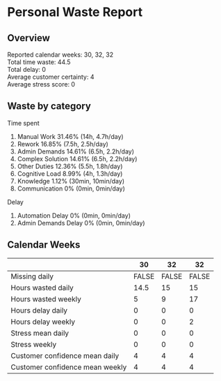 # Personal Waste Report

## Overview

Reported calendar weeks: 30, 32, 32  
Total time waste: 44.5  
Total delay: 0  
Average customer certainty: 4  
Average stress score: 0  

## Waste by category

Time spent
  1. Manual Work 31.46% (14h, 4.7h/day)
  2. Rework 16.85% (7.5h, 2.5h/day)
  3. Admin Demands 14.61% (6.5h, 2.2h/day)
  4. Complex Solution 14.61% (6.5h, 2.2h/day)
  5. Other Duties 12.36% (5.5h, 1.8h/day)
  6. Cognitive Load 8.99% (4h, 1.3h/day)
  7. Knowledge 1.12% (30min, 10min/day)
  8. Communication 0% (0min, 0min/day)

Delay
  1. Automation Delay 0% (0min, 0min/day)
  2. Admin Demands Delay 0% (0min, 0min/day)

## Calendar Weeks

|  | 30 | 32 | 32 | 
|---|---|---|---|
| Missing daily | FALSE | FALSE | FALSE | 
| Hours wasted daily | 14.5 | 15 | 15 | 
| Hours wasted weekly | 5 | 9 | 17 | 
| Hours delay daily | 0 | 0 | 0 | 
| Hours delay weekly | 0 | 0 | 2 | 
| Stress mean daily | 0 | 0 | 0 | 
| Stress weekly | 0 | 0 | 0 | 
| Customer confidence mean daily | 4 | 4 | 4 | 
| Customer confidence mean weekly | 4 | 4 | 4 | 
